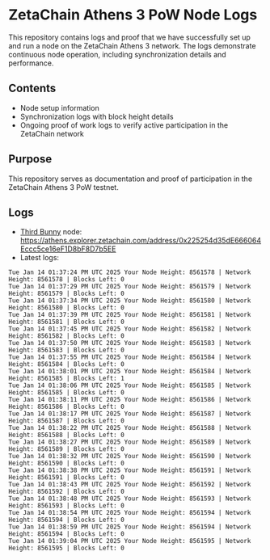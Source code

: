 # ZetaChain Athens 3 PoW Node Logs
This repository contains logs and proof that we have successfully set up and run a node on the ZetaChain Athens 3 network. The logs demonstrate continuous node operation, including synchronization details and performance.

## Contents
- Node setup information
- Synchronization logs with block height details
- Ongoing proof of work logs to verify active participation in the ZetaChain network

## Purpose
This repository serves as documentation and proof of participation in the ZetaChain Athens 3 PoW testnet.

## Logs

- [Third Bunny](https://thirdbunny.xyz/) node: https://athens.explorer.zetachain.com/address/0x225254d35dE666064Eccc5ce16eF1D8bF8D7b5EE
- Latest logs:
```
Tue Jan 14 01:37:24 PM UTC 2025 Your Node Height: 8561578 | Network Height: 8561578 | Blocks Left: 0
Tue Jan 14 01:37:29 PM UTC 2025 Your Node Height: 8561579 | Network Height: 8561579 | Blocks Left: 0
Tue Jan 14 01:37:34 PM UTC 2025 Your Node Height: 8561580 | Network Height: 8561580 | Blocks Left: 0
Tue Jan 14 01:37:39 PM UTC 2025 Your Node Height: 8561581 | Network Height: 8561581 | Blocks Left: 0
Tue Jan 14 01:37:45 PM UTC 2025 Your Node Height: 8561582 | Network Height: 8561582 | Blocks Left: 0
Tue Jan 14 01:37:50 PM UTC 2025 Your Node Height: 8561583 | Network Height: 8561583 | Blocks Left: 0
Tue Jan 14 01:37:55 PM UTC 2025 Your Node Height: 8561584 | Network Height: 8561584 | Blocks Left: 0
Tue Jan 14 01:38:01 PM UTC 2025 Your Node Height: 8561584 | Network Height: 8561585 | Blocks Left: 1
Tue Jan 14 01:38:06 PM UTC 2025 Your Node Height: 8561585 | Network Height: 8561585 | Blocks Left: 0
Tue Jan 14 01:38:11 PM UTC 2025 Your Node Height: 8561586 | Network Height: 8561586 | Blocks Left: 0
Tue Jan 14 01:38:17 PM UTC 2025 Your Node Height: 8561587 | Network Height: 8561587 | Blocks Left: 0
Tue Jan 14 01:38:22 PM UTC 2025 Your Node Height: 8561588 | Network Height: 8561588 | Blocks Left: 0
Tue Jan 14 01:38:27 PM UTC 2025 Your Node Height: 8561589 | Network Height: 8561589 | Blocks Left: 0
Tue Jan 14 01:38:32 PM UTC 2025 Your Node Height: 8561590 | Network Height: 8561590 | Blocks Left: 0
Tue Jan 14 01:38:38 PM UTC 2025 Your Node Height: 8561591 | Network Height: 8561591 | Blocks Left: 0
Tue Jan 14 01:38:43 PM UTC 2025 Your Node Height: 8561592 | Network Height: 8561592 | Blocks Left: 0
Tue Jan 14 01:38:48 PM UTC 2025 Your Node Height: 8561593 | Network Height: 8561593 | Blocks Left: 0
Tue Jan 14 01:38:54 PM UTC 2025 Your Node Height: 8561594 | Network Height: 8561594 | Blocks Left: 0
Tue Jan 14 01:38:59 PM UTC 2025 Your Node Height: 8561594 | Network Height: 8561594 | Blocks Left: 0
Tue Jan 14 01:39:04 PM UTC 2025 Your Node Height: 8561595 | Network Height: 8561595 | Blocks Left: 0
```
